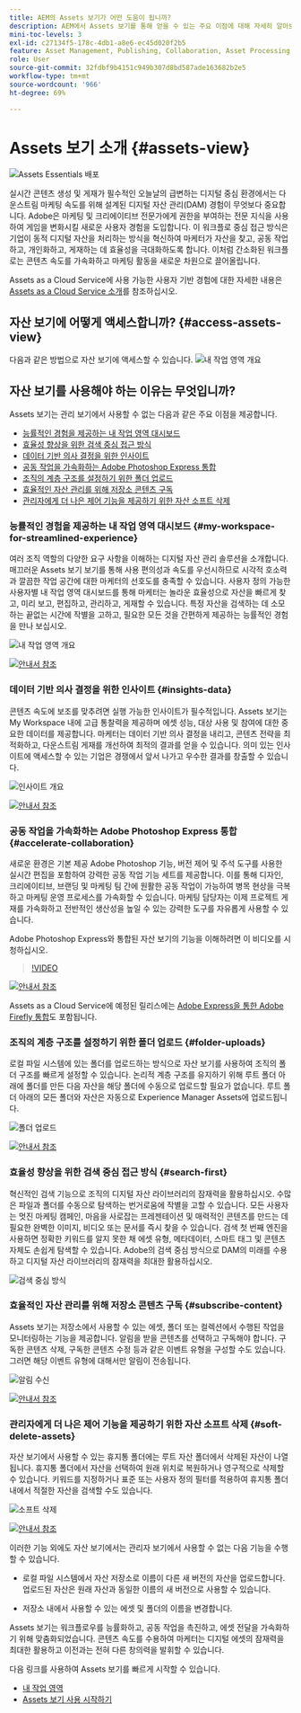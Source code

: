 ```yaml
---
title: AEM의 Assets 보기가 어떤 도움이 됩니까?
description: AEM에서 Assets 보기를 통해 얻을 수 있는 주요 이점에 대해 자세히 알아보십시오. Adobe은 마케팅 및 크리에이티브 전문가에게 권한을 부여하는 전문 지식을 사용하여 게임을 변화시킬 새로운 사용자 경험을 도입합니다.
mini-toc-levels: 3
exl-id: c27134f5-178c-4db1-a8e6-ec45d020f2b5
feature: Asset Management, Publishing, Collaboration, Asset Processing
role: User
source-git-commit: 32fdbf9b4151c949b307d8bd587ade163682b2e5
workflow-type: tm+mt
source-wordcount: '966'
ht-degree: 69%

---
```


# Assets 보기 소개 {#assets-view}

![Assets Essentials 배포](assets/banner-image.jpg)

실시간 콘텐츠 생성 및 게재가 필수적인 오늘날의 급변하는 디지털 중심 환경에서는 다운스트림 마케팅 속도를 위해 설계된 디지털 자산 관리(DAM) 경험이 무엇보다 중요합니다. Adobe은 마케팅 및 크리에이티브 전문가에게 권한을 부여하는 전문 지식을 사용하여 게임을 변화시킬 새로운 사용자 경험을 도입합니다. 이 워크플로 중심 접근 방식은 기업이 동적 디지털 자산을 처리하는 방식을 혁신하여 마케터가 자산을 찾고, 공동 작업하고, 개인화하고, 게재하는 데 효율성을 극대화하도록 합니다. 이처럼 간소화된 워크플로는 콘텐츠 속도를 가속화하고 마케팅 활동을 새로운 차원으로 끌어올립니다.

Assets as a Cloud Service에 사용 가능한 사용자 기반 경험에 대한 자세한 내용은 [Assets as a Cloud Service 소개](/help/assets/overview.md#persona-based-experiences)를 참조하십시오.

## 자산 보기에 어떻게 액세스합니까? {#access-assets-view}

다음과 같은 방법으로 자산 보기에 액세스할 수 있습니다.
![내 작업 영역 개요](assets/assets-view.png)

<!--

* **Toggle in Admin view**

    * Log into [!DNL Experience Manager] using Cloud Manager.
    * Navigate to **[!UICONTROL Assets]** > **[!UICONTROL Files]**.
    * Click the profile icon on the top right corner.
    * Click **[!UICONTROL Switch View]** from the **[!UICONTROL Profile Settings]** section.
    Repeat these steps to switch back to the Admin view.

* **Product Switcher**
    * Log into [!DNL Experience Manager] and click ![Product selector](assets/waffle-icon.svg).
    * Select **[!UICONTROL Experience Manager Assets]** to access the Assets view.
    * Select **[!UICONTROL Experience Manager]** to access the Admin view.

* **Quick Links** 
    * Log into experience.adobe.com.
    * Click **[!UICONTROL Experience Manager Assets]** to access the Assets view.
    * Click **[!UICONTROL Experience Manager Assets]** to access the Assets view.

    -->

## 자산 보기를 사용해야 하는 이유는 무엇입니까?

Assets 보기는 관리 보기에서 사용할 수 없는 다음과 같은 주요 이점을 제공합니다.

* [능률적인 경험을 제공하는 내 작업 영역 대시보드](#my-workspace-for-streamlined-experience)
* [효율성 향상을 위한 검색 중심 접근 방식](#search-first)
* [데이터 기반 의사 결정을 위한 인사이트](#insights-data)
* [공동 작업을 가속화하는 Adobe Photoshop Express 통합](#accelerate-collaboration)
* [조직의 계층 구조를 설정하기 위한 폴더 업로드](#folder-uploads)
* [효율적인 자산 관리를 위해 저장소 콘텐츠 구독](#subscribe-content)
* [관리자에게 더 나은 제어 기능을 제공하기 위한 자산 소프트 삭제](#soft-delete-assets)

### 능률적인 경험을 제공하는 내 작업 영역 대시보드 {#my-workspace-for-streamlined-experience}

여러 조직 역할의 다양한 요구 사항을 이해하는 디지털 자산 관리 솔루션을 소개합니다. 매끄러운 Assets 보기 보기를 통해 사용 편의성과 속도를 우선시하므로 시각적 호소력과 깔끔한 작업 공간에 대한 마케터의 선호도를 충족할 수 있습니다. 사용자 정의 가능한 사용자별 내 작업 영역 대시보드를 통해 마케터는 놀라운 효율성으로 자산을 빠르게 찾고, 미리 보고, 편집하고, 관리하고, 게재할 수 있습니다. 특정 자산을 검색하는 데 소모하는 끝없는 시간에 작별을 고하고, 필요한 모든 것을 간편하게 제공하는 능률적인 경험을 만나 보십시오.

![내 작업 영역 개요](assets/my-workspace-demo.gif)

[![안내서 참조](assets/see-the-guide-sm.png)](my-workspace-assets-view.md)

### 데이터 기반 의사 결정을 위한 인사이트 {#insights-data}

콘텐츠 속도에 보조를 맞추려면 실행 가능한 인사이트가 필수적입니다. Assets 보기는 My Workspace 내에 고급 통찰력을 제공하며 에셋 성능, 대상 사용 및 참여에 대한 중요한 데이터를 제공합니다. 마케터는 데이터 기반 의사 결정을 내리고, 콘텐츠 전략을 최적화하고, 다운스트림 게재를 개선하여 최적의 결과를 얻을 수 있습니다. 의미 있는 인사이트에 액세스할 수 있는 기업은 경쟁에서 앞서 나가고 우수한 결과를 창출할 수 있습니다.

![인사이트 개요](assets/insights-overview.gif)

[![안내서 참조](assets/see-the-guide-sm.png)](manage-reports-assets-view.md#view-live-statistics)

### 공동 작업을 가속화하는 Adobe Photoshop Express 통합 {#accelerate-collaboration}

새로운 환경은 기본 제공 Adobe Photoshop 기능, 버전 제어 및 주석 도구를 사용한 실시간 편집을 포함하여 강력한 공동 작업 기능 세트를 제공합니다. 이를 통해 디자인, 크리에이티브, 브랜딩 및 마케팅 팀 간에 원활한 공동 작업이 가능하여 병목 현상을 극복하고 마케팅 운영 프로세스를 가속화할 수 있습니다. 마케팅 담당자는 이제 프로젝트 게재를 가속화하고 전반적인 생산성을 높일 수 있는 강력한 도구를 자유롭게 사용할 수 있습니다.

Adobe Photoshop Express와 통합된 자산 보기의 기능을 이해하려면 이 비디오를 시청하십시오.

>[!VIDEO](https://video.tv.adobe.com/v/3420922)

[![안내서 참조](assets/see-the-guide-sm.png)](edit-images-assets-view.md)

Assets as a Cloud Service에 예정된 릴리스에는 [Adobe Express을 통한 Adobe Firefly 통합](https://firefly.adobe.com/?gclid=EAIaIQobChMIlZeKuNfj_wIVeyCtBh3e5g2cEAAYASAAEgL56_D_BwE&sdid=JM4FW6VL&mv=search&mv2=paidsearch&ef_id=EAIaIQobChMIlZeKuNfj_wIVeyCtBh3e5g2cEAAYASAAEgL56_D_BwE:G:s&s_kwcid=AL!3085!3!652077237594!e!!g!!adobe%20firefly!19870733758!148140507838)도 포함됩니다.

### 조직의 계층 구조를 설정하기 위한 폴더 업로드 {#folder-uploads}

로컬 파일 시스템에 있는 폴더를 업로드하는 방식으로 자산 보기를 사용하여 조직의 폴더 구조를 빠르게 설정할 수 있습니다. 논리적 계층 구조를 유지하기 위해 루트 폴더 아래에 폴더를 만든 다음 자산을 해당 폴더에 수동으로 업로드할 필요가 없습니다. 루트 폴더 아래의 모든 폴더와 자산은 자동으로 Experience Manager Assets에 업로드됩니다.

![폴더 업로드](assets/folder-uploads.gif)

[![안내서 참조](assets/see-the-guide-sm.png)](add-delete-assets-view.md)

### 효율성 향상을 위한 검색 중심 접근 방식 {#search-first}

혁신적인 검색 기능으로 조직의 디지털 자산 라이브러리의 잠재력을 활용하십시오. 수많은 파일과 폴더를 수동으로 탐색하는 번거로움에 작별을 고할 수 있습니다. 모든 사용자는 멋진 마케팅 캠페인, 마음을 사로잡는 프레젠테이션 및 매력적인 콘텐츠를 만드는 데 필요한 완벽한 이미지, 비디오 또는 문서를 즉시 찾을 수 있습니다. 검색 첫 번째 엔진을 사용하면 정확한 키워드를 알지 못한 채 에셋 유형, 메타데이터, 스마트 태그 및 콘텐츠 자체도 손쉽게 탐색할 수 있습니다. Adobe의 검색 중심 방식으로 DAM의 미래를 수용하고 디지털 자산 라이브러리의 잠재력을 최대한 활용하십시오.

![검색 중심 방식](assets/search-first.gif)

### 효율적인 자산 관리를 위해 저장소 콘텐츠 구독 {#subscribe-content}

Assets 보기는 저장소에서 사용할 수 있는 에셋, 폴더 또는 컬렉션에서 수행된 작업을 모니터링하는 기능을 제공합니다. 알림을 받을 콘텐츠를 선택하고 구독해야 합니다. 구독한 콘텐츠 삭제, 구독한 콘텐츠 수정 등과 같은 이벤트 유형을 구성할 수도 있습니다. 그러면 해당 이벤트 유형에 대해서만 알림이 전송됩니다.

![알림 수신](assets/notifications.gif)

[![안내서 참조](assets/see-the-guide-sm.png)](manage-notifications-assets-view.md)

### 관리자에게 더 나은 제어 기능을 제공하기 위한 자산 소프트 삭제 {#soft-delete-assets}

자산 보기에서 사용할 수 있는 휴지통 폴더에는 루트 자산 폴더에서 삭제된 자산이 나열됩니다. 휴지통 폴더에서 자산을 선택하여 원래 위치로 복원하거나 영구적으로 삭제할 수 있습니다. 키워드를 지정하거나 표준 또는 사용자 정의 필터를 적용하여 휴지통 폴더 내에서 적절한 자산을 검색할 수도 있습니다.

![소프트 삭제](assets/soft-delete.gif)

[![안내서 참조](assets/see-the-guide-sm.png)](navigate-assets-view.md)

이러한 기능 외에도 자산 보기에서는 관리자 보기에서 사용할 수 없는 다음 기능을 수행할 수 있습니다.

* 로컬 파일 시스템에서 자산 저장소로 이름이 다른 새 버전의 자산을 업로드합니다. 업로드된 자산은 원래 자산과 동일한 이름의 새 버전으로 사용할 수 있습니다.

* 저장소 내에서 사용할 수 있는 에셋 및 폴더의 이름을 변경합니다.

Assets 보기는 워크플로우를 능률화하고, 공동 작업을 촉진하고, 에셋 전달을 가속화하기 위해 맞춤화되었습니다. 콘텐츠 속도를 수용하여 마케터는 디지털 에셋의 잠재력을 최대한 활용하고 이전과는 전혀 다른 창의력을 발휘할 수 있습니다.


다음 링크를 사용하여 Assets 보기를 빠르게 시작할 수 있습니다.

* [내 작업 영역](/help/assets/my-workspace-assets-view.md)
* [Assets 보기 사용 시작하기](/help/assets/get-started-assets-view.md)
